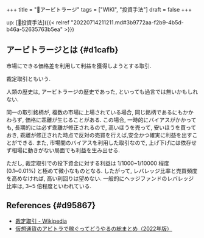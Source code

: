 +++
title = "📝アービトラージ"
tags = ["WIKI", "投資手法"]
draft = false
+++

up: [🔖投資手法]({{< relref "20220714211211.md#3b9772aa-f2b9-4b5d-b46a-52635763b5ea" >}})


## アービトラージとは {#d1cafb}

市場にできる価格差を利用して利益を獲得しようとする取引.

裁定取引ともいう.

人類の歴史は, アービトラージの歴史であった, といっても過言では無いかもしれない.

同一の取引銘柄が, 複数の市場に上場されている場合, 同じ銘柄であるにもかかわらず, 価格に乖離が生じることがある. この場合, 一時的にバイアスがかかっても, 長期的には必ず乖離が修正されるので, 高いほうを売って, 安いほうを買っておき, 乖離が修正された時点で反対の売買を行えば,安全かつ確実に利益を出すことができる. また, 市場間のバイアスを利用した取引なので, 上げ下げには依存せず相場に動きがない局面でも利益を生み出せる.

ただし, 裁定取引での投下資金に対する利益は 1/1000~1/10000 程度(0.1~0.01%) と極めて微小なものとなる. したがって, レバレッジ比率と売買頻度を高めなければ, 高い利回りは望めない. 一般的にヘッジファンドのレバレッジ比率は, 3~5 倍程度といわれている.


## References {#d95867}

-   [裁定取引 - Wikipedia](http://ja.wikipedia.org/wiki/%E8%A3%81%E5%AE%9A%E5%8F%96%E5%BC%95)
-   [仮想通貨のアビトラで稼ぐってどうやるの総まとめ（2022年版）](https://note.com/cryptoo_bear/n/n76111d01158a)
